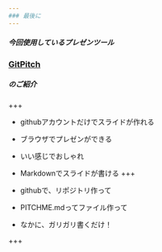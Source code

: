 ```yaml
---
### 最後に
---
```

##### 今回使用しているプレゼンツール 
### [GitPitch](https://gitpitch.com/)
##### のご紹介
+++
- githubアカウントだけでスライドが作れる

- ブラウザでプレゼンができる

- いい感じでおしゃれ

- Markdownでスライドが書ける
+++
- githubで、リポジトリ作って

- PITCHME.mdってファイル作って

- なかに、ガリガリ書くだけ！

+++

